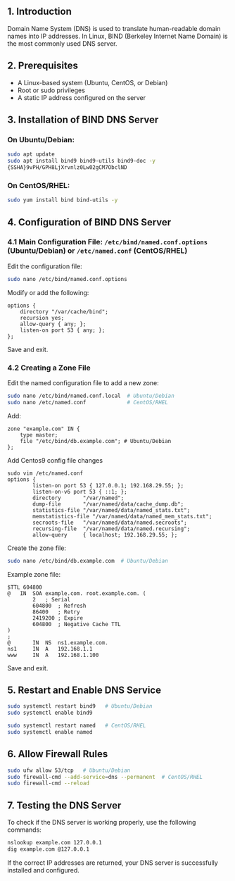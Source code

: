 ## 1. Introduction

Domain Name System (DNS) is used to translate human-readable domain names into IP addresses. In Linux, BIND (Berkeley Internet Name Domain) is the most commonly used DNS server.

## 2. Prerequisites

- A Linux-based system (Ubuntu, CentOS, or Debian)
- Root or sudo privileges
- A static IP address configured on the server

## 3. Installation of BIND DNS Server

### On Ubuntu/Debian:

```Bash
sudo apt update
sudo apt install bind9 bind9-utils bind9-doc -y
{SSHA}9vPH/GPH8LjXrvnlz0Lw02gCM7ObclND
```

### On CentOS/RHEL:

```Bash
sudo yum install bind bind-utils -y
```

## 4. Configuration of BIND DNS Server

### 4.1 Main Configuration File: `/etc/bind/named.conf.options` (Ubuntu/Debian) or `/etc/named.conf` (CentOS/RHEL)

Edit the configuration file:

```Bash
sudo nano /etc/bind/named.conf.options
```

Modify or add the following:

```Plain
options {
    directory "/var/cache/bind";
    recursion yes;
    allow-query { any; };
    listen-on port 53 { any; };
};
```

Save and exit.

### 4.2 Creating a Zone File

Edit the named configuration file to add a new zone:

```Bash
sudo nano /etc/bind/named.conf.local  # Ubuntu/Debian
sudo nano /etc/named.conf             # CentOS/RHEL
```

Add:

```Plain
zone "example.com" IN {
    type master;
    file "/etc/bind/db.example.com"; # Ubuntu/Debian
};
```

Add Centos9 config file changes

```Plain
sudo vim /etc/named.conf
options {
        listen-on port 53 { 127.0.0.1; 192.168.29.55; };
        listen-on-v6 port 53 { ::1; };
        directory       "/var/named";
        dump-file       "/var/named/data/cache_dump.db";
        statistics-file "/var/named/data/named_stats.txt";
        memstatistics-file "/var/named/data/named_mem_stats.txt";
        secroots-file   "/var/named/data/named.secroots";
        recursing-file  "/var/named/data/named.recursing";
        allow-query     { localhost; 192.168.29.55; };
```

Create the zone file:

```Bash
sudo nano /etc/bind/db.example.com  # Ubuntu/Debian
```

Example zone file:

```Plain
$TTL 604800
@   IN  SOA example.com. root.example.com. (
        2   ; Serial
        604800  ; Refresh
        86400   ; Retry
        2419200 ; Expire
        604800  ; Negative Cache TTL
)
;
@       IN  NS  ns1.example.com.
ns1     IN  A   192.168.1.1
www     IN  A   192.168.1.100
```

Save and exit.

## 5. Restart and Enable DNS Service

```Bash
sudo systemctl restart bind9   # Ubuntu/Debian
sudo systemctl enable bind9

sudo systemctl restart named   # CentOS/RHEL
sudo systemctl enable named
```

## 6. Allow Firewall Rules

```Bash
sudo ufw allow 53/tcp   # Ubuntu/Debian
sudo firewall-cmd --add-service=dns --permanent  # CentOS/RHEL
sudo firewall-cmd --reload
```

## 7. Testing the DNS Server

To check if the DNS server is working properly, use the following commands:

```Bash
nslookup example.com 127.0.0.1
dig example.com @127.0.0.1
```

If the correct IP addresses are returned, your DNS server is successfully installed and configured.